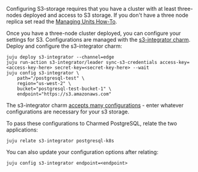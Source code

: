 Configuring S3-storage requires that you have a cluster with at least three-nodes deployed and access to S3 storage.  If you don't have a three node replica set read the [Managing Units How-To](/t/charmed-postgresql-tutorial-managing-units/TODO). 

Once you have a three-node cluster deployed, you can configure your settings for S3. Configurations are managed with the [s3-integrator charm](https://charmhub.io/s3-integrator).  Deploy and configure the s3-integrator charm:
```
juju deploy s3-integrator --channel=edge
juju run-action s3-integrator/leader sync-s3-credentials access-key=<access-key-here> secret-key=<secret-key-here> --wait
juju config s3-integrator \
    path="/postgresql-test" \
    region="us-west-2" \
    bucket="postgresql-test-bucket-1" \
    endpoint="https://s3.amazonaws.com"
```
The s3-integrator charm [accepts many configurations](https://charmhub.io/s3-integrator/configure) - enter whatever configurations are necessary for your s3 storage. 

To pass these configurations to Charmed PostgreSQL, relate the two applications:
```
juju relate s3-integrator postgresql-k8s
```

You can also update your configuration options after relating:
```
juju config s3-integrator endpoint=<endpoint>
```